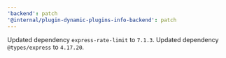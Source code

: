 ```yaml
---
'backend': patch
'@internal/plugin-dynamic-plugins-info-backend': patch
---
```


Updated dependency `express-rate-limit` to `7.1.3`.
Updated dependency `@types/express` to `4.17.20`.

